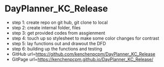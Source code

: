 # DayPlanner_KC_Release
* step 1: create repo on git hub, git clone to local
* step 2: create internal folder, files
* step 3: get provided codes from assgienment
* step 4: touch up so stylesheet to make some color changes for contrast
* step 5: lay functions out and drawout the DFD
* step 6: building up the functions and testing
* GitHub url=https://github.com/kenchenpcpm/DayPlanner_KC_Release
* GitPage url=https://kenchenpcpm.github.io/DayPlanner_KC_Release/